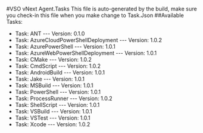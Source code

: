 #VSO vNext Agent.Tasks
This file is auto-generated by the build, make sure you check-in this file when you make change to Task.Json
##Available Tasks:
- Task: ANT --- Version: 0.1.0
- Task: AzureCloudPowerShellDeployment --- Version: 1.0.2
- Task: AzurePowerShell --- Version: 1.0.1
- Task: AzureWebPowerShellDeployment --- Version: 1.0.1
- Task: CMake --- Version: 1.0.2
- Task: CmdScript --- Version: 1.0.2
- Task: AndroidBuild --- Version: 1.0.1
- Task: Jake --- Version: 1.0.1
- Task: MSBuild --- Version: 1.0.1
- Task: PowerShell --- Version: 1.0.1
- Task: ProcessRunner --- Version: 1.0.2
- Task: ShellScript --- Version: 1.0.1
- Task: VSBuild --- Version: 1.0.1
- Task: VSTest --- Version: 1.0.1
- Task: Xcode --- Version: 1.0.2
